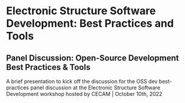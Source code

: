 # Electronic Structure Software Development: Best Practices and Tools

## Panel Discussion: Open-Source Development Best Practices & Tools

A brief presentation to kick off the discussion for the OSS dev best-practices
panel discussion at the Electronic Structure Software Development workshop
hosted by CECAM | October 10th, 2022
